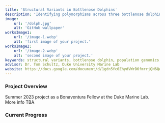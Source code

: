 ```yaml
---
title: 'Structural Variants in Bottlenose Dolphins'
description: 'Identifying polymorphisms across three bottlenose dolphin populations using bioinformatics'
image:
    url: '/dolph.jpg'
    alt: 'GitHub wallpaper'
worksImage1:
    url: '/image-1.webp'
    alt: 'first image of your project.'
worksImage2:
    url: '/image-2.webp'
    alt: 'second image of your project.'
keywords: structural variants, bottlenose dolphin, population genomics, bioinformatics, Manta, indels
advisor: Dr. Tom Schultz, Duke University Marine Lab
website: https://docs.google.com/document/d/1gdn5Yc0ZhydVWrD6fmrrjQN6Qd2-Hh-y56K5saBRDco/edit?usp=sharing
---
```


### Project Overview

<p class="project-description">Summer 2023 project as a Bonaventura Fellow at the Duke Marine Lab. More info TBA</p>

### Current Progress
